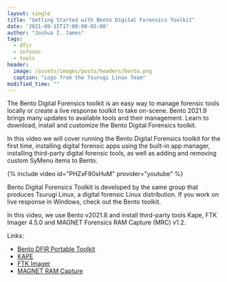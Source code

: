 ```yaml
---
layout: single
title: "Getting Started with Bento Digital Forensics Toolkit"
date: '2021-09-15T17:00:00-05:00'
author: "Joshua I. James"
tags:
  - dfir
  - infosec
  - tools
header:
  image: /assets/images/posts/headers/bento.png
  caption: "Logo from the Tsurugi Linux Team"
modified_time: ""
---
```


The Bento Digital Forensics toolkit is an easy way to manage forensic tools locally or create a live response toolkit to take on-scene. Bento 2021.9 brings many updates to available tools and their management. Learn to download, install and customize the Bento Digital Forensics toolkit.

In this video we will cover running the Bento Digital Forensics toolkit for the first time, installing digital forensic apps using the built-in app manager, installing third-party digital forensic tools, as well as adding and removing custom SyMenu items to Bento.

{% include video id="PHZxF90sHuM" provider="youtube" %}

Bento Digital Forensics Toolkit is developed by the same group that produces Tsurugi Linux, a digital forensic Linux distribution. If you work on live response in Windows, check out the Bento toolkit.

In this video, we use Bento v2021.8 and install third-party tools Kape, FTK Imager 4.5.0 and MAGNET Forensics RAM Capture (MRC) v1.2.

Links:

* [Bento DFIR Portable Toolkit](https://tsurugi-linux.org/documentation_bento_toolkit.php)
* [KAPE](https://www.kroll.com/en/insights/publications/cyber/kroll-artifact-parser-extractor-kape) 
* [FTK Imager](https://www.exterro.com/ftk-imager) 
* [MAGNET RAM Capture](https://www.magnetforensics.com/resources/magnet-ram-capture/)
